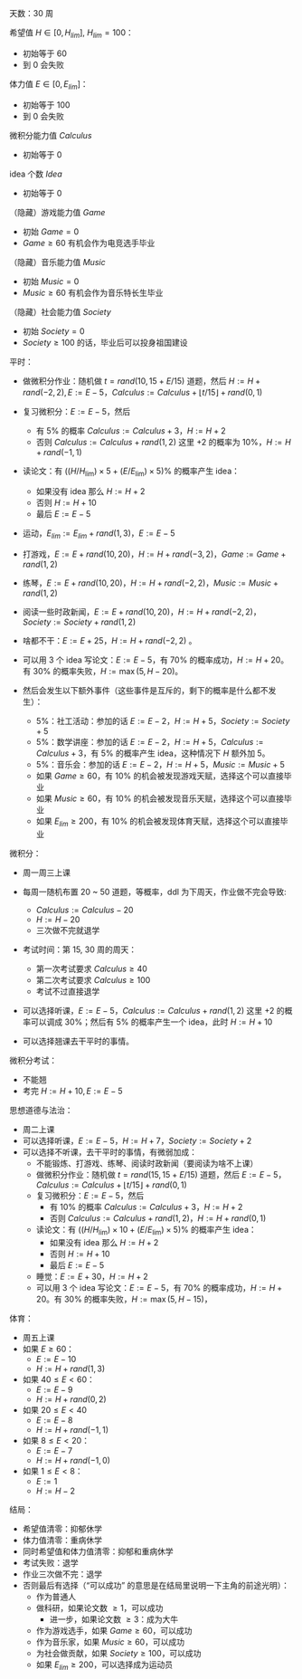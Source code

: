 天数：30 周



希望值 $H\in[0,H_{lim}]$, $H_{lim} = 100$：

- 初始等于 $60$
- 到 0 会失败



体力值 $E\in[0,E_{lim}]$：

- 初始等于 $100$
- 到 0 会失败



微积分能力值 $Calculus$

- 初始等于 $0$



idea 个数 $Idea$

- 初始等于 0



（隐藏）游戏能力值 $Game$

- 初始 $Game = 0$
- $Game\geq 60$ 有机会作为电竞选手毕业



（隐藏）音乐能力值 $Music$

- 初始 $Music = 0$
- $Music\geq 60$ 有机会作为音乐特长生毕业 



（隐藏）社会能力值 $Society$

- 初始 $Society = 0$
- $Society \geq 100$ 的话，毕业后可以投身祖国建设



平时：

- 做微积分作业：随机做 $t=rand(10, 15+E / 15)$ 道题，然后 $H:=H+rand(-2,2), E:=E - 5$，$Calculus:=Calculus+\lfloor t/15 \rfloor + rand(0,1)$
- 复习微积分：$E:=E-5$，然后
  - 有 $5\%$ 的概率 $Calculus:=Calculus+3$，$H:=H+2$
  - 否则 $Calculus:=Calculus+rand(1,2)$ 这里 $+2$ 的概率为 $10\%$，$H:=H+rand(-1,1)$

- 读论文：有 $((H/H_{\lim})\times 5 + (E/E_{\lim}) \times 5)\%$ 的概率产生 idea：
  - 如果没有 idea 那么 $H:=H+2$
  - 否则 $H:=H+10$
  - 最后 $E:=E-5$
- 运动，$E_{lim} := E_{lim} + rand(1,3)$，$E := E -5$ 
- 打游戏，$E := E+rand(10,20)$，$H:= H+rand(-3,2)$，$Game:= Game+rand(1,2)$
- 练琴，$E:=E+rand(10,20)$，$H:=H+rand(-2,2)$，$Music:=Music+rand(1,2)$
- 阅读一些时政新闻，$E := E+rand(10,20)$，$H := H+rand(-2,2)$，$Society := Society + rand(1,2)$
- 啥都不干：$E:=E+25$，$H:= H+rand(-2,2)$ 。
- 可以用 3 个 idea 写论文：$E:=E-5$，有 $70\%$ 的概率成功，$H:=H+20$。有 $30\%$ 的概率失败，$H:= \max(5,H-20)$。
- 然后会发生以下额外事件（这些事件是互斥的，剩下的概率是什么都不发生）：
  - $5\%$：社工活动：参加的话 $E:=E-2$，$H:=H+5$，$Society:=Society+5$
  - $5\%$：数学讲座：参加的话 $E:=E-2$，$H:=H+5$，$Calculus:=Calculus+3$，有 $5\%$ 的概率产生 idea，这种情况下 $H$ 额外加 $5$。
  - $5\%$：音乐会：参加的话 $E:=E-2$，$H:=H+5$，$Music:=Music+5$
  - 如果 $Game\geq 60$，有 $10\%$ 的机会被发现游戏天赋，选择这个可以直接毕业
  - 如果 $Music\geq 60$，有 $10\%$ 的机会被发现音乐天赋，选择这个可以直接毕业
  - 如果 $E_{lim}\geq 200$，有 $10\%$ 的机会被发现体育天赋，选择这个可以直接毕业




微积分：

- 周一周三上课
- 每周一随机布置 20 ~ 50 道题，等概率，ddl 为下周天，作业做不完会导致:
  - $Calculus:=Calculus-20$
  - $H:=H-20$
  - 三次做不完就退学

- 考试时间：第 15, 30 周的周天：
  - 第一次考试要求 $Calculus \geq 40$
  - 第二次考试要求 $Calculus \geq 100$
  - 考试不过直接退学
- 可以选择听课，$E:=E-5$，$Calculus:=Calculus + rand(1,2)$ 这里 +2 的概率可以调成 $30\%$；然后有 $5\%$ 的概率产生一个 idea，此时 $H:=H+10$
- 可以选择翘课去干平时的事情。



微积分考试：

- 不能翘
- 考完 $H:=H+10, E:=E-5$



思想道德与法治：

- 周二上课
- 可以选择听课，$E:=E-5$，$H:=H+7$，$Society:=Society+2$
- 可以选择不听课，去干平时的事情，有微弱加成：
  - 不能锻炼、打游戏、练琴、阅读时政新闻（要阅读为啥不上课）
  - 做微积分作业：随机做 $t=rand(15, 15+E / 15)$ 道题，然后 $E:=E - 5$，$Calculus:=Calculus+\lfloor t/15 \rfloor + rand(0,1)$
  - 复习微积分：$E:=E-5$，然后
    - 有 $10\%$ 的概率 $Calculus:=Calculus+3$，$H:=H+2$
    - 否则 $Calculus:=Calculus+rand(1,2)$，$H:=H+rand(0,1)$
  - 读论文：有 $((H/H_{\lim})\times 10 + (E/E_{\lim}) \times 5)\%$ 的概率产生 idea：
    - 如果没有 idea 那么 $H:=H+2$
    - 否则 $H:=H+10$
    - 最后 $E:=E-5$
  - 睡觉：$E:=E+30$，$H:=H+2$
  - 可以用 3 个 idea 写论文：$E:=E-5$，有 $70\%$ 的概率成功，$H:=H+20$。有 $30\%$ 的概率失败，$H:= \max(5,H-15)$，



体育：

- 周五上课
- 如果 $E\geq 60$：
  - $E := E-10$
  - $H:=H+rand(1,3)$
- 如果 $40\leq E<60$：
  - $E:=E-9$
  - $H:=H+rand(0,2)$
- 如果 $20\leq E<40$
  - $E:=E-8$
  - $H:=H+rand(-1,1)$
- 如果 $8\leq E< 20$：
  - $E:=E-7$
  - $H:=H+rand(-1,0)$
- 如果 $1\leq E<8$：
  - $E := 1$
  - $H:=H-2$



结局：

- 希望值清零：抑郁休学
- 体力值清零：重病休学
- 同时希望值和体力值清零：抑郁和重病休学
- 考试失败：退学
- 作业三次做不完：退学
- 否则最后有选择（“可以成功” 的意思是在结局里说明一下主角的前途光明）：
  - 作为普通人
  - 做科研，如果论文数 $\geq 1$，可以成功
    - 进一步，如果论文数 $\geq 3$：成为大牛
  - 作为游戏选手，如果 $Game\geq 60$，可以成功
  - 作为音乐家，如果 $Music\geq 60$，可以成功
  - 为社会做贡献，如果 $Society\geq 100$，可以成功
  - 如果 $E_{lim}\geq 200$，可以选择成为运动员
